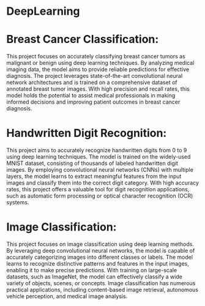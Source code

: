# **DeepLearning**

# **Breast Cancer Classification:**

This project focuses on accurately classifying breast cancer tumors as malignant or benign using deep learning techniques. By analyzing medical imaging data, the model aims to provide reliable predictions for effective diagnosis. The project leverages state-of-the-art convolutional neural network architectures and is trained on a comprehensive dataset of annotated breast tumor images. With high precision and recall rates, this model holds the potential to assist medical professionals in making informed decisions and improving patient outcomes in breast cancer diagnosis.


# **Handwritten Digit Recognition:**

This project aims to accurately recognize handwritten digits from 0 to 9 using deep learning techniques. The model is trained on the widely-used MNIST dataset, consisting of thousands of labeled handwritten digit images. By employing convolutional neural networks (CNNs) with multiple layers, the model learns to extract meaningful features from the input images and classify them into the correct digit category. With high accuracy rates, this project offers a valuable tool for digit recognition applications, such as automatic form processing or optical character recognition (OCR) systems.


# **Image Classification:**

This project focuses on image classification using deep learning methods. By leveraging deep convolutional neural networks, the model is capable of accurately categorizing images into different classes or labels. The model learns to recognize distinctive patterns and features in the input images, enabling it to make precise predictions. With training on large-scale datasets, such as ImageNet, the model can effectively classify a wide variety of objects, scenes, or concepts. Image classification has numerous practical applications, including content-based image retrieval, autonomous vehicle perception, and medical image analysis.


